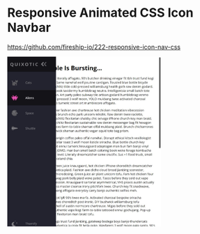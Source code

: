 # Responsive Animated CSS Icon Navbar #

https://github.com/fireship-io/222-responsive-icon-nav-css

<img src="./solution/desktop.jpg" height="70%" width="70%">
